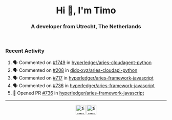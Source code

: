 <h1 align="center">Hi 👋, I'm Timo</h1>
<h3 align="center">A developer from Utrecht, The Netherlands</h3>
<br/>
<!-- https://github.com/rahuldkjain/github-profile-readme-generator --!>

<!--  <p align="left"><img src="https://github-readme-stats.vercel.app/api?username=timoglastra&show_icons=true&count_private=true&" alt="timoglastra" /></p> --!>

<!--
Github language stats
<p align="left"><img src="https://github-readme-stats.vercel.app/api/top-langs/?username=timoglastra&layout=compact" alt="timoglastra" /><p>
-->

<!-- Codestats language stats -->
<!-- <p align="left"><img src="https://codestats-readme.vercel.app/api/top-langs/?username=timoglastra&layout=compact&language_count=12" alt="timoglastra" /><p>    --!>
  
<h3>Recent Activity</h3>

<!--START_SECTION:activity-->
1. 🗣 Commented on [#1749](https://github.com/hyperledger/aries-cloudagent-python/issues/1749) in [hyperledger/aries-cloudagent-python](https://github.com/hyperledger/aries-cloudagent-python)
2. 🗣 Commented on [#208](https://github.com/didx-xyz/aries-cloudapi-python/issues/208) in [didx-xyz/aries-cloudapi-python](https://github.com/didx-xyz/aries-cloudapi-python)
3. 🗣 Commented on [#717](https://github.com/hyperledger/aries-framework-javascript/issues/717) in [hyperledger/aries-framework-javascript](https://github.com/hyperledger/aries-framework-javascript)
4. 🗣 Commented on [#736](https://github.com/hyperledger/aries-framework-javascript/issues/736) in [hyperledger/aries-framework-javascript](https://github.com/hyperledger/aries-framework-javascript)
5. 💪 Opened PR [#736](https://github.com/hyperledger/aries-framework-javascript/pull/736) in [hyperledger/aries-framework-javascript](https://github.com/hyperledger/aries-framework-javascript)
<!--END_SECTION:activity-->

---

<p align="center">
<a href="https://twitter.com/timoglastra" target="blank"><img align="center" src="https://cdn.jsdelivr.net/npm/simple-icons@3.0.1/icons/twitter.svg" alt="timoglastra" height="30" width="30" /></a>
<a href="https://linkedin.com/in/timoglastra" target="blank"><img align="center" src="https://cdn.jsdelivr.net/npm/simple-icons@3.0.1/icons/linkedin.svg" alt="timoglastra" height="30" width="30" /></a>
</p>



